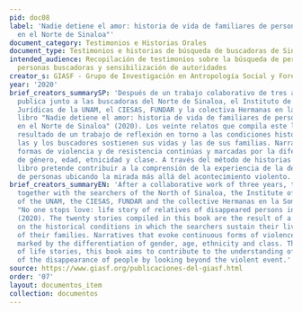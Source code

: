 ```yaml
---
pid: doc08
label: 'Nadie detiene el amor: historia de vida de familiares de personas desaparecidas
  en el Norte de Sinaloa"'
document_category: Testimonios e Historias Orales
document_type: Testimonios e historias de búsqueda de buscadoras de Sinaloa
intended_audience: Recopilación de testimonios sobre la búsqueda de personas para
  personas buscadoras y sensibilización de autoridades
creator_s: GIASF - Grupo de Investigación en Antropología Social y Forense
year: '2020'
brief_creators_summarySP: 'Después de un trabajo colaborativo de tres años, el GIASF
  publica junto a las buscadoras del Norte de Sinaloa, el Instituto de Investigaciones
  Jurídicas de la UNAM, el CIESAS, FUNDAR y la colectiva Hermanas en la Sombra, el
  libro "Nadie detiene el amor: historia de vida de familiares de personas desaparecidas
  en el Norte de Sinaloa" (2020). Los veinte relatos que compila este libro son el
  resultado de un trabajo de reflexión en torno a las condiciones históricas en que
  las y los buscadores sostienen sus vidas y las de sus familias. Narrativas que evocan
  formas de violencia y de resistencia continúas y marcadas por la diferenciación
  de género, edad, etnicidad y clase. A través del método de historias de vida, este
  libro pretende contribuir a la comprensión de la experiencia de la desaparición
  de personas ubicando la mirada más allá del acontecimiento violento.'
brief_creators_summaryEN: 'After a collaborative work of three years, the GIASF publishes
  together with the searchers of the North of Sinaloa, the Institute of Legal Research
  of the UNAM, the CIESAS, FUNDAR and the collective Hermanas en la Sombra, the book
  "No one stops love: life story of relatives of disappeared persons in North Sinaloa"
  (2020). The twenty stories compiled in this book are the result of a work of reflection
  on the historical conditions in which the searchers sustain their lives and those
  of their families. Narratives that evoke continuous forms of violence and resistance
  marked by the differentiation of gender, age, ethnicity and class. Through the method
  of life stories, this book aims to contribute to the understanding of the experience
  of the disappearance of people by looking beyond the violent event.'
source: https://www.giasf.org/publicaciones-del-giasf.html
order: '07'
layout: documentos_item
collection: documentos
---
```

